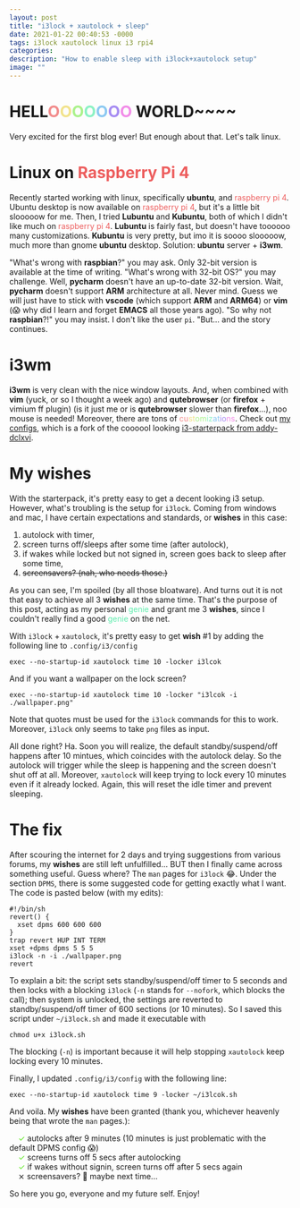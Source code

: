 ```yaml
---
layout: post
title: "i3lock + xautolock + sleep"
date: 2021-01-22 00:40:53 -0000
tags: i3lock xautolock linux i3 rpi4
categories: 
description: "How to enable sleep with i3lock+xautolock setup"
image: ""
---
```

# HELL<span style="color:hsl(0,80%,75%)">O</span><span style="margin-left:-0em;color:hsl(51,80%,75%)">O</span><span style="margin-left:-0em;color:hsl(102,80%,75%)">O</span><span style="margin-left:-0em;color:hsl(153,80%,75%)">O</span><span style="margin-left:-0em;color:hsl(204,80%,75%)">O</span><span style="margin-left:-0em;color:hsl(255,80%,75%)">O</span><span style="margin-left:-0em;color:hsl(306,80%,75%)">O</span> WORLD~~~~

Very excited for the first blog ever! But enough about that. Let's talk linux.

# Linux on <span style="color:hsl(0,80%,65%)">Raspberry Pi 4</span>
Recently started working with linux, specifically **ubuntu**, and <span style="color:hsl(0,80%,65%)">raspberry pi 4</span>. Ubuntu desktop is now available on <span style="color:hsl(0,80%,65%)">raspberry pi 4</span>, but it's a little bit slooooow for me. Then, I tried **Lubuntu** and **Kubuntu**, both of which I didn't like much on <span style="color:hsl(0,80%,65%)">raspberry pi 4</span>. **Lubuntu** is fairly fast, but doesn't have toooooo many customizations. **Kubuntu** is very pretty, but imo it is soooo slooooow, much more than gnome **ubuntu** desktop. Solution: **ubuntu** server + **i3wm**.

"What's wrong with **raspbian**?" you may ask. Only 32-bit version is available at the time of writing. "What's wrong with 32-bit OS?" you may challenge. Well, **pycharm** doesn't have an up-to-date 32-bit version. Wait, **pycharm** doesn't support **ARM** architecture at all. Never mind. Guess we will just have to stick with **vscode** (which support **ARM** and **ARM64**) or **vim** (&#128561; why did I learn and forget **EMACS** all those years ago). "So why not **raspbian**?!" you may insist. I don't like the user `pi`. "But... and the story continues.

# **i3wm**
**i3wm** is very clean with the nice window layouts. And, when combined with **vim** (yuck, or so I thought a week ago) and **qutebrowser** (or **firefox** + vimium ff plugin) (is it just me or is **qutebrowser** slower than **firefox**...), noo mouse is needed! Moreover, there are tons of <span style="color:hsl(0,80%,75%)">cu</span><span style="color:hsl(51,80%,75%)">st</span><span style="color:hsl(102,80%,75%)">om</span><span style="color:hsl(153,80%,75%)">iz</span><span style="color:hsl(204,80%,75%)">at</span><span style="color:hsl(255,80%,75%)">io</span><span style="color:hsl(306,80%,75%)">ns</span>. Check out [my configs](https://github.com/oddsun/i2-starterpack), which is a fork of the coooool looking [i3-starterpack from addy-dclxvi](https://github.com/addy-dclxvi/i3-starterpack).

# My **wishes**
With the starterpack, it's pretty easy to get a decent looking i3 setup. However, what's troubling is the setup for `i3lock`. Coming from windows and mac, I have certain expectations and standards, or **wishes** in this case:
1. autolock with timer,
2. screen turns off/sleeps after some time (after autolock),
3. if wakes while locked but not signed in, screen goes back to sleep after some time,
4. ~~screensavers? (nah, who needs those.)~~

As you can see, I'm spoiled (by all those bloatware). And turns out it is not that easy to achieve all 3 **wishes** at the same time. That's the purpose of this post, acting as my personal <span style="color:hsl(153,80%,65%)">genie</span> and grant me 3 **wishes**, since I couldn't really find a good <span style="color:hsl(153,80%,65%)">genie</span> on the net.

With `i3lock` + `xautolock`, it's pretty easy to get **wish** #1 by adding the following line to `.config/i3/config`

```
exec --no-startup-id xautolock time 10 -locker i3lcok
```

And if you want a wallpaper on the lock screen?
```
exec --no-startup-id xautolock time 10 -locker "i3lcok -i ./wallpaper.png"
```
Note that quotes must be used for the `i3lock` commands for this to work. Moreover, `i3lock` only seems to take `png` files as input.

All done right? Ha. Soon you will realize, the default standby/suspend/off happens after 10 mintues, which coincides with the autolock delay. So the autolock will trigger while the sleep is happening and the screen doesn't shut off at all. Moreover, `xautolock` will keep trying to lock every 10 minutes even if it already locked. Again, this will reset the idle timer and prevent sleeping.

# The fix
After scouring the internet for 2 days and trying suggestions from various forums, my **wishes** are still left unfulfilled... BUT then I finally came across something useful. Guess where? The `man` pages for `i3lock` &#128514;. Under the section `DPMS`, there is some suggested code for getting exactly what I want. The code is pasted below (with my edits):
```
#!/bin/sh
revert() {
  xset dpms 600 600 600
}
trap revert HUP INT TERM
xset +dpms dpms 5 5 5
i3lock -n -i ./wallpaper.png
revert
```

To explain a bit: the script sets standby/suspend/off timer to 5 seconds and then locks with a blocking `i3lock` (`-n` stands for `--nofork`, which blocks the call); then system is unlocked, the settings are reverted to standby/suspend/off timer of 600 sections (or 10 minutes). So I saved this script under `~/i3lock.sh` and made it executable with
```
chmod u+x i3lock.sh
```
The blocking (`-n`) is important because it will help stopping `xautolock` keep locking every 10 minutes.

Finally, I updated `.config/i3/config` with the following line:
```
exec --no-startup-id xautolock time 9 -locker ~/i3lcok.sh
```
And voila. My **wishes** have been granted (thank you, whichever heavenly being that wrote the `man` pages.):

&nbsp;&nbsp;&nbsp;&nbsp;<span style="margin-left:-0em;color:hsl(102,80%,50%)">&#10003;</span> autolocks after 9 minutes (10 minutes is just problematic with the default DPMS config &#128561;)  
&nbsp;&nbsp;&nbsp;&nbsp;<span style="margin-left:-0em;color:hsl(102,80%,50%)">&#10003;</span> screens turns off 5 secs after autolocking  
&nbsp;&nbsp;&nbsp;&nbsp;<span style="margin-left:-0em;color:hsl(102,80%,50%)">&#10003;</span> if wakes without signin, screen turns off after 5 secs again  
&nbsp;&nbsp;&nbsp;&nbsp;&#10799; screensavers? &#129318; maybe next time... 

So here you go, everyone and my future self. Enjoy!
